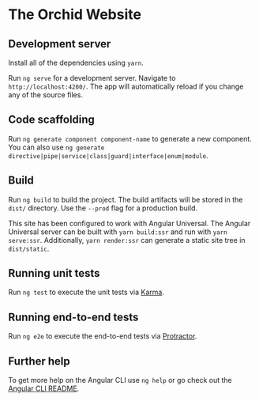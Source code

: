 # The Orchid Website

## Development server

Install all of the dependencies using `yarn`.

Run `ng serve` for a development server. Navigate to
`http://localhost:4200/`. The app will automatically reload if you
change any of the source files.

## Code scaffolding

Run `ng generate component component-name` to generate a new
component. You can also use `ng generate directive|pipe|service|class|guard|interface|enum|module`.

## Build

Run `ng build` to build the project. The build artifacts will be stored in the `dist/` directory. Use the `--prod` flag for a production build.

This site has been configured to work with Angular Universal.  The Angular
Universal server can be built with `yarn build:ssr` and run with
`yarn serve:ssr`.  Additionally, `yarn render:ssr` can generate a static site
tree in `dist/static`.

## Running unit tests

Run `ng test` to execute the unit tests via [Karma](https://karma-runner.github.io).

## Running end-to-end tests

Run `ng e2e` to execute the end-to-end tests via [Protractor](http://www.protractortest.org/).

## Further help

To get more help on the Angular CLI use `ng help` or go check out the
[Angular CLI README](https://github.com/angular/angular-cli/blob/master/README.md).
